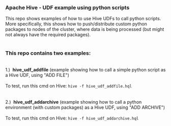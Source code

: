 <h3>Apache Hive - UDF example using python scripts</h3>

<p>
This repo shows examples of how to use Hive UDFs to call python scripts. More specifically, this shows how to push/distribute custom python packages to nodes of the cluster, where data is being processed (but might not always have the required packages).
<br>
<br><h3>This repo contains two examples:</h3>
<br>1.)&nbsp;&nbsp;<strong>hive_udf_addfile</strong> (example showing how to call a simple python script as a Hive UDF, using "ADD FILE")
<br>
<br>To test, run this cmd on Hive: <code>hive -f hive_udf_addfile.hql</code>
<br>
<br>
<br>2.)&nbsp;&nbsp;<strong>hive_udf_addarchive</strong> (example showing how to call a python environment (with custom packages) as a Hive UDF, using "ADD ARCHIVE")
<br>
<br>To test, run this cmd on Hive: <code>hive -f hive_udf_addarchive.hql</code>
</p>
